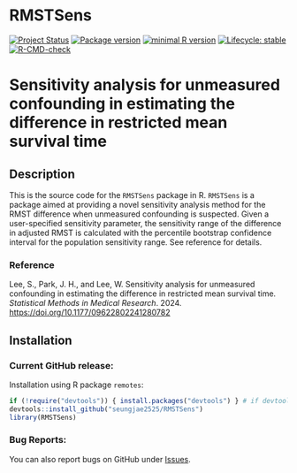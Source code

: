 # RMSTSens

<!-- badges: start -->
[![Project Status](https://www.repostatus.org/badges/latest/active.svg)](https://www.repostatus.org/#active/)
[![Package version](https://img.shields.io/badge/GitHub-1.0.0-orange.svg)](https://github.com/seungjae2525/RMSTSens/)
[![minimal R version](https://img.shields.io/badge/R-v4.0.0+-blue.svg)](https://cran.r-project.org/)
[![Lifecycle: stable](https://img.shields.io/badge/lifecycle-stable-brightgreen.svg)](https://lifecycle.r-lib.org/articles/stages.html#stable)
[![R-CMD-check](https://github.com/seungjae2525/RMSTSens/actions/workflows/R-CMD-check.yaml/badge.svg)](https://github.com/seungjae2525/RMSTSens/actions/workflows/R-CMD-check.yaml)
<!-- badges: end -->

# Sensitivity analysis for unmeasured confounding in estimating the difference in restricted mean survival time

## Description
This is the source code for the `RMSTSens` package in R. 
`RMSTSens` is a package aimed at providing a novel sensitivity analysis method for the RMST difference when unmeasured confounding is suspected.
Given a user-specified sensitivity parameter, the sensitivity range of the difference in adjusted RMST is calculated with the percentile bootstrap confidence interval for the population sensitivity range. See reference for details.
 
### Reference
Lee, S., Park, J. H., and Lee, W. Sensitivity analysis for unmeasured confounding in estimating the difference in restricted mean survival time. *Statistical Methods in Medical Research*. 2024. <https://doi.org/10.1177/09622802241280782>


## Installation
### Current GitHub release:
Installation using R package `remotes`:

```r
if (!require("devtools")) { install.packages("devtools") } # if devtools not already installed
devtools::install_github("seungjae2525/RMSTSens")
library(RMSTSens)
```

### Bug Reports:
You can also report bugs on GitHub under [Issues](https://github.com/seungjae2525/RMSTSens/issues/).
